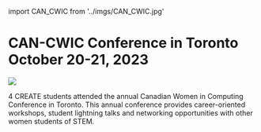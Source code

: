 <!-- ##CAN-CWIC Conference in Toronto October 20-21, 2023 ​
 -->
import CAN_CWIC from '../imgs/CAN_CWIC.jpg'

 
<h1>CAN-CWIC Conference in Toronto October 20-21, 2023
​</h1>
<p ><img src={CAN_CWIC}/></p>

4 CREATE students attended the annual Canadian Women in Computing Conference in Toronto. This annual conference provides career-oriented workshops, student lightning talks and networking opportunities with other women students of STEM.